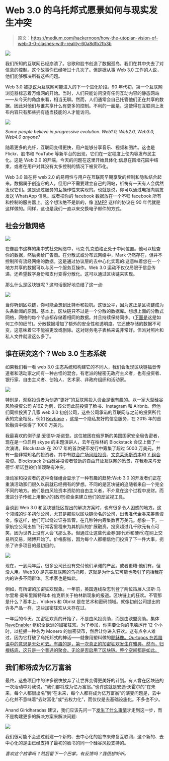 # Web 3.0 的乌托邦式愿景如何与现实发生冲突

> 原文：<https://medium.com/hackernoon/how-the-utopian-vision-of-web-3-0-clashes-with-reality-60a8dfb2fb3b>

![](img/600938f654e968b19845bb3f8c92e766.png)

我们所知的互联网已经崩溃了。谷歌和脸书创造了数据孤岛，我们在其中失去了对信息的控制。这个故事你已经听过十几次了。但是据从事 Web 3.0 工作的人说，他们能够解决所有这些问题。

Web 3.0 被[提议](https://www.nytimes.com/2006/11/12/business/12web.html)为互联网可能进入的下一个进化阶段。90 年代初，第一个互联网浏览器标志着万维网的开始。当时，人们只能访问没有任何互动内容的静态网站——从今天的角度来看，相当无聊。然而，人们通常会自己托管他们正在共享的数据，因此对他们与谁共享什么有更多的控制。不利的一面是，这使得在互联网上发布内容只有那些拥有适当技能的人才能访问。

![](img/ff38c8df34f03ddaa629fffe6b8894ad.png)

*Some people believe in progressive evolution. Web1.0, Web2.0, Web3.0, Web4.0 anyone?*

随着更多的光纤，互联网变得更快，用户能够分享音乐、视频和图片。这也是 Flickr、脸书和 YouTube 等新平台的出现，它们在一定程度上使内容发布民主化。这是 Web 2.0 的开端，今天的问题在这里开始具体化:信息在围墙花园中结束，或者在用户对其没有太多控制的情况下被货币化。

Web 3.0 旨在将 web 2.0 的易用性与用户在互联网早期享受的控制和隐私结合起来。数据属于创造它的人，但用户不需要建立自己的网站，祈祷有一天有人会偶然发现它们。这是通过服务的互操作性来实现的。也就是说，你可以通过电报向朋友发送 WhatsApp 信息。或者把你的 facebook 数据放在一个不归 facebook 所有和控制的服务器上。这个想法绝不是新的，像 [XMPP](https://xmpp.org/) 这样的协议在 90 年代就是这样做的。同样，这也是我们一直以来交换电子邮件的方式。

## **社会分散网络**

![](img/b1a97c9dd7cdfd305591e8047a7ae0be.png)

在像脸书这样的集中式社交网络中，马克·扎克伯格正处于中间位置。他可以检查你的数据，然后卖给广告商。在分散式或分布式网络中，Mark 仍然存在，但并不控制所有流经网络的数据。这是通过协议层的去中心化实现的:这意味着您在一个地方共享的数据可以与另一个服务互操作。Web 3.0 运动不仅仅局限于信息传递，还希望数字身份和支付变得分散化。这可以通过区块链来实现。

那么什么是区块链呢？这句话很好地总结了这一点:

![](img/b1f511f2dac73f47550c4c17aec6403d.png)

当你听到区块链，你可能会想到比特币和投机。这很公平，因为这正是区块链成为头条新闻的原因。基本上，区块链只不过是一个分散的数据库。想想上面的分散式网络，网络的每个节点都存储着相同的数据。并且持续保持同步。([下面是](https://blog.goodaudience.com/how-a-miner-adds-transactions-to-the-blockchain-in-seven-steps-856053271476)这是如何工作的细节)。分散数据增加了额外的安全性和透明度。它还使存储的数据不可变，这意味着它不能被更改或删除。这对财务电子表格来说非常好。但派对照片和私人文件就没这么多了。

## **谁在研究这个？Web 3.0 生态系统**

如果我们看一看 web 3.0 生态系统和构建它的不同人，我们会发现区块链福音传道者和活动家之间有一种古怪的混合。有老派的秘密无政府主义者，也有投资者、银行家、自由主义者、创始人、艺术家、非政府组织和活动家。

![](img/ba3d7a77dc22d3c84212c9b2c5291b69.png)

特别是，观察投资者为创造“更好”的互联网投入资金是很有趣的。以一家大型硅谷风险投资公司 A16Z 为例，该公司此前投资了脸书、Instagram 和 Airbnb。但他们同样投资了几家 web 3.0 初创公司，这些公司承诺的互联网与之前的投资所代表的完全相反。例如 [Keybase](https://keybase.io/) ，这是一个隐私友好的信息服务，在 2015 年的首轮融资中获得了 1000 万美元。

我最喜欢的例子是:爱德华·斯诺登。这位被困在俄罗斯的美国国家安全局告密者，现在是一位启用 skype 的主题演讲人，去年在柏林的 Blockstack 会议上做了一次演讲。Blockstack 在 2017 年的首次硬币发行中筹集了超过 5000 万美元，并有一些非常知名的投资者。其中有[联合广场风险投资](https://www.usv.com/portfolio)、[文克莱沃斯资本](https://winklevosscapital.com/portfolio/)和 [Y 组合投资](https://www.ycombinator.com/topcompanies/)。Blockstack 对由硅谷投资者赞助的自由开放互联网的愿景，在我看来与爱德华·斯诺登的价值观略有冲突。

活动家和投资者的这种奇怪组合显示了一种有趣的趋势:Web 3.0 的开发者们正在重演活动家们很久以前就已经拥有的梦想。不同的是区块链的追随者来自一个完全不同的地方。他们是由风险资本资助的自由主义者，不介意在这个过程中发财。而激进分子传统上用很少的(政府)资金来建立他们的反监视工具。

当谈到 Web 3.0 和区块链社区提出的解决方案时，也有很多令人困惑的地方。这个领域的许多初创公司，尤其是那些以区块链命名的公司，出售准代金券来筹集资金。像这样，他们可以绕过证券监管，在几秒钟内筹集数百万美元。想象一下，一家航空公司出售飞行常客里程来为其机队的扩展融资。投资超过几千欧元有点可笑，因为世界上没有人会飞那么多。但通过让这些代金券(即代币和硬币)在网上交易所交易，赌博开始了。价格膨胀，因为每个人都相信他们投资了下一件大事，扼杀了许多项目的最初目的。

![](img/cd5d47f77d25ecf4958348d2bf2f80a1.png)

现在，一到两年后，很多公司还没有交付他们承诺的产品。或者更糟:他们有，但没人用。Web3.0 是完美互联网的乌托邦，这就是为什么它可能也吸引了包括我在内的许多不同群体。艺术家也是如此。

例如，有所谓的加密狂欢现象。一年前，英国连线杂志刊登了两位策展人汉斯·乌尔里希·奥布里斯特和本·维克斯关于柏林新现象的报道。区块链上的狂欢。不管那是什么？基本上，Vickers 和 Obrist 是在艺术和密码领域。就像初创公司提出的许多产品一样，这些加密狂欢从未存在过。

一年后的今天，加密狂欢真的开始了，不是由风投资助，而是由欧盟资助。集体 [RaveEnabler](https://thennn.eu/events/cryptorave/) 组织全欧洲的加密狂欢。为了参加，你需要让你的电脑运行 12 个小时，以挖掘一种名为 Monero 的加密货币，然后让你进入狂欢。这有点令人难过，因为它打破了乌托邦式的神话——就像用塑料做的[耶稣像。Ou-topos 在希腊语中的意思是无处可去。有趣的是，第一次真正的加密狂欢发生在雅典。然而，归根结底，这只是一个普通的聚会。无论是否启用了区块链。整个空间都是如此。](https://books.google.de/books?id=9Z9biHaoLZIC&pg=PA4&lpg=PA4&dq=But+what+becomes+of+the+divinity+when+it+reveals+itself+in+icons,+when+it+is+multiplied+in+simulacra?&source=bl&ots=3NU9iZavoW&sig=ACfU3U1BPSjZImpTpuNQKIzi9hyPahI5hA&hl=en&sa=X&ved=2ahUKEwjs5P79x-PhAhUPzaQKHb-UAMwQ6AEwAHoECAoQAQ#v=onepage&q=But%20what%20becomes%20of%20the%20divinity%20when%20it%20reveals%20itself%20in%20icons%2C%20when%20it%20is%20multiplied%20in%20simulacra%3F&f=false)

## 我们都将成为亿万富翁

最终，这些项目中的许多很快放弃了让世界变得更美好的计划。有人曾在区块链的一次活动中对我说，“我们都将成为亿万富翁。”也许这就是安迪·沃霍尔的“在未来，每个人都很出名”到“在未来，每个人都将成为亿万富翁”的演变问题是，去中心化并不意味着“去财富化”或“去权力化”，而仅仅是去基础设施化。不多也不少。

Anand Giridharadas 建议，我们应该先问一下[发生了什么事情](https://www.jwz.org/blog/2018/10/engine-problems-versus-crime-scene-problems/)才走到这一步，而不是构建更多的解决方案来解决问题:

![](img/bd9dc3e78017ec5cfdd9a057c6cfeb7b.png)

我们很可能不会通过创建一个新的、去中心化的脸书来修复互联网，这个新的、去中心化的是由已经支持了最初的脸书的同一个硅谷风投支持的。

*喜欢这个故事吗？然后留下一个巴掌。有反馈吗？我很想听听。*